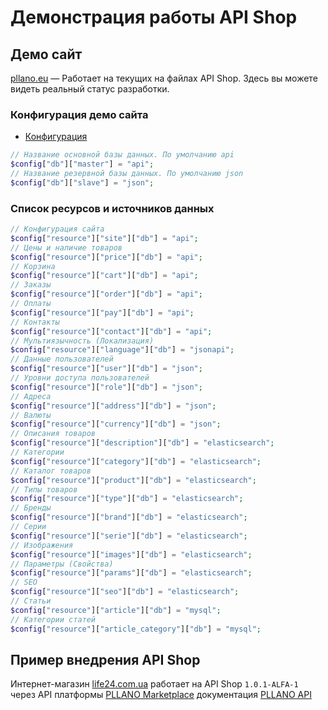 # Демонстрация работы API Shop

## Демо сайт
[pllano.eu](https://pllano.eu/) — Работает на текущих на файлах API Shop. Здесь вы можете видеть реальный статус разработки.

### Конфигурация демо сайта
- [Конфигурация](https://github.com/pllano/api-shop/blob/master/app/config/settings.php)
```php
// Название основной базы данных. По умолчанию api
$config["db"]["master"] = "api";
// Название резервной базы данных. По умолчанию json
$config["db"]["slave"] = "json";
```
### Список ресурсов и источников данных
```php
// Конфигурация сайта
$config["resource"]["site"]["db"] = "api";
// Цены и наличие товаров
$config["resource"]["price"]["db"] = "api";
// Корзина
$config["resource"]["cart"]["db"] = "api";
// Заказы
$config["resource"]["order"]["db"] = "api";
// Оплаты
$config["resource"]["pay"]["db"] = "api";
// Контакты
$config["resource"]["contact"]["db"] = "api";
// Мультиязычность (Локализация)
$config["resource"]["language"]["db"] = "jsonapi";
// Данные пользователей
$config["resource"]["user"]["db"] = "json";
// Уровни доступа пользователей
$config["resource"]["role"]["db"] = "json";
// Адреса
$config["resource"]["address"]["db"] = "json";
// Валюты
$config["resource"]["currency"]["db"] = "json";
// Описания товаров
$config["resource"]["description"]["db"] = "elasticsearch";
// Категории
$config["resource"]["category"]["db"] = "elasticsearch";
// Каталог товаров
$config["resource"]["product"]["db"] = "elasticsearch";
// Типы товаров
$config["resource"]["type"]["db"] = "elasticsearch";
// Бренды
$config["resource"]["brand"]["db"] = "elasticsearch";
// Серии
$config["resource"]["serie"]["db"] = "elasticsearch";
// Изображения
$config["resource"]["images"]["db"] = "elasticsearch";
// Параметры (Свойства)
$config["resource"]["params"]["db"] = "elasticsearch";
// SEO
$config["resource"]["seo"]["db"] = "elasticsearch";
// Статьи
$config["resource"]["article"]["db"] = "mysql";
// Категории статей
$config["resource"]["article_category"]["db"] = "mysql";
```
## Пример внедрения API Shop
Интернет-магазин [life24.com.ua](https://life24.com.ua/) работает на API Shop `1.0.1-ALFA-1` через API платформы [PLLANO Marketplace](https://pllano.com/) документация [PLLANO API](https://github.com/pllano/pllano-api)
